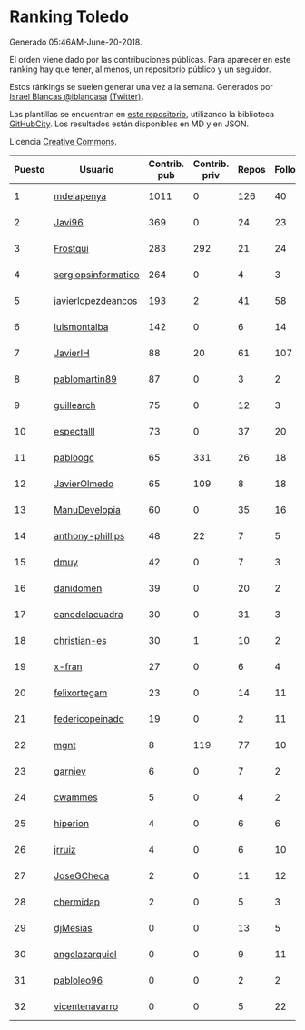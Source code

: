 # Ranking Toledo

Generado 05:46AM-June-20-2018.

El orden viene dado por las contribuciones públicas. Para aparecer en este ránking hay que tener, al menos, un repositorio público y un seguidor.

Estos ránkings se suelen generar una vez a la semana. Generados por [Israel Blancas @iblancasa](https://github.com/iblancasa/) [(Twitter)](https://twitter.com/iblancasa).

Las plantillas se encuentran en [este repositorio](https://github.com/iblancasa/GH-Spanish-Ranking), utilizando la biblioteca [GitHubCity](https://github.com/iblancasa/GitHubCity). Los resultados están disponibles en MD y en JSON.

Licencia [Creative Commons](https://creativecommons.org/licenses/by/4.0/).

| Puesto   |  Usuario  | Contrib. pub | Contrib. priv |Repos| Followers | Desde |  Avatar  |
|----------|-----------|--------------|---------------|-----|-----------|-------|----------|
|1|[mdelapenya](https://github.com/mdelapenya)|1011|0|126|40|2011-08-01|![mdelapenya]()|
|2|[Javi96](https://github.com/Javi96)|369|0|24|23|2016-05-01|![Javi96]()|
|3|[Frostqui](https://github.com/Frostqui)|283|292|21|24|2014-12-06|![Frostqui]()|
|4|[sergiopsinformatico](https://github.com/sergiopsinformatico)|264|0|4|3|2016-10-10|![sergiopsinformatico]()|
|5|[javierlopezdeancos](https://github.com/javierlopezdeancos)|193|2|41|58|2011-11-17|![javierlopezdeancos]()|
|6|[luismontalba](https://github.com/luismontalba)|142|0|6|14|2013-11-13|![luismontalba]()|
|7|[JavierIH](https://github.com/JavierIH)|88|20|61|107|2013-08-03|![JavierIH]()|
|8|[pablomartin89](https://github.com/pablomartin89)|87|0|3|2|2015-12-30|![pablomartin89]()|
|9|[guillearch](https://github.com/guillearch)|75|0|12|3|2017-03-28|![guillearch]()|
|10|[espectalll](https://github.com/espectalll)|73|0|37|20|2012-09-30|![espectalll]()|
|11|[pabloogc](https://github.com/pabloogc)|65|331|26|18|2011-10-16|![pabloogc]()|
|12|[JavierOlmedo](https://github.com/JavierOlmedo)|65|109|8|18|2015-11-18|![JavierOlmedo]()|
|13|[ManuDevelopia](https://github.com/ManuDevelopia)|60|0|35|16|2008-12-28|![ManuDevelopia]()|
|14|[anthony-phillips](https://github.com/anthony-phillips)|48|22|7|5|2015-09-04|![anthony-phillips]()|
|15|[dmuy](https://github.com/dmuy)|42|0|7|3|2014-09-19|![dmuy]()|
|16|[danidomen](https://github.com/danidomen)|39|0|20|2|2013-11-21|![danidomen]()|
|17|[canodelacuadra](https://github.com/canodelacuadra)|30|0|31|3|2013-07-14|![canodelacuadra]()|
|18|[christian-es](https://github.com/christian-es)|30|1|10|2|2014-07-12|![christian-es]()|
|19|[x-fran](https://github.com/x-fran)|27|0|6|4|2013-01-04|![x-fran]()|
|20|[felixortegam](https://github.com/felixortegam)|23|0|14|11|2013-06-14|![felixortegam]()|
|21|[federicopeinado](https://github.com/federicopeinado)|19|0|2|11|2013-11-13|![federicopeinado]()|
|22|[mgnt](https://github.com/mgnt)|8|119|77|10|2013-03-13|![mgnt]()|
|23|[garniev](https://github.com/garniev)|6|0|7|2|2014-12-09|![garniev]()|
|24|[cwammes](https://github.com/cwammes)|5|0|4|2|2014-03-18|![cwammes]()|
|25|[hiperion](https://github.com/hiperion)|4|0|6|6|2010-08-10|![hiperion]()|
|26|[jrruiz](https://github.com/jrruiz)|4|0|6|10|2013-12-02|![jrruiz]()|
|27|[JoseGCheca](https://github.com/JoseGCheca)|2|0|11|12|2014-02-05|![JoseGCheca]()|
|28|[chermidap](https://github.com/chermidap)|2|0|5|3|2015-11-26|![chermidap]()|
|29|[djMesias](https://github.com/djMesias)|0|0|13|5|2011-09-17|![djMesias]()|
|30|[angelazarquiel](https://github.com/angelazarquiel)|0|0|9|11|2013-10-07|![angelazarquiel]()|
|31|[pabloleo96](https://github.com/pabloleo96)|0|0|2|2|2016-03-07|![pabloleo96]()|
|32|[vicentenavarro](https://github.com/vicentenavarro)|0|0|5|22|2017-02-13|![vicentenavarro]()|
